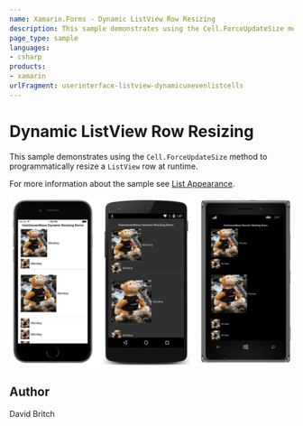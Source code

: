 ```yaml
---
name: Xamarin.Forms - Dynamic ListView Row Resizing
description: This sample demonstrates using the Cell.ForceUpdateSize method to programmatically resize a ListView row at runtime.
page_type: sample
languages:
- csharp
products:
- xamarin
urlFragment: userinterface-listview-dynamicunevenlistcells
---
```

# Dynamic ListView Row Resizing

This sample demonstrates using the `Cell.ForceUpdateSize` method to programmatically resize a `ListView` row at runtime.

For more information about the sample see [List Appearance](https://developer.xamarin.com/guides/xamarin-forms/user-interface/listview/customizing-list-appearance/).

![Dynamic ListView Row Resizing application screenshot](Screenshots/01All.png "Dynamic ListView Row Resizing application screenshot")

## Author

David Britch
